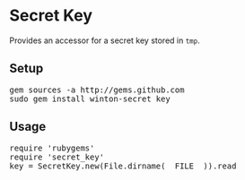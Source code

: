 Secret Key
==========

Provides an accessor for a secret key stored in <code>tmp</code>.

Setup
-----

<pre>
gem sources -a http://gems.github.com
sudo gem install winton-secret_key
</pre>

Usage
-----

<pre>
require 'rubygems'
require 'secret_key'
key = SecretKey.new(File.dirname(__FILE__)).read
</pre>
